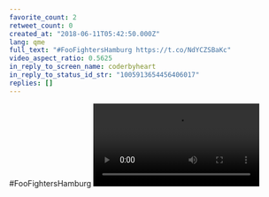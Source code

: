 ```yaml
---
favorite_count: 2
retweet_count: 0
created_at: "2018-06-11T05:42:50.000Z"
lang: qme
full_text: "#FooFightersHamburg https://t.co/NdYCZSBaKc"
video_aspect_ratio: 0.5625
in_reply_to_screen_name: coderbyheart
in_reply_to_status_id_str: "1005913654456406017"
replies: []
---
```


#FooFightersHamburg
![Embedded Video](https://twitter-media-coderbyheart.s3.eu-north-1.amazonaws.com/1006049094148739072-HrtpFqlhraXilB83.mp4)
